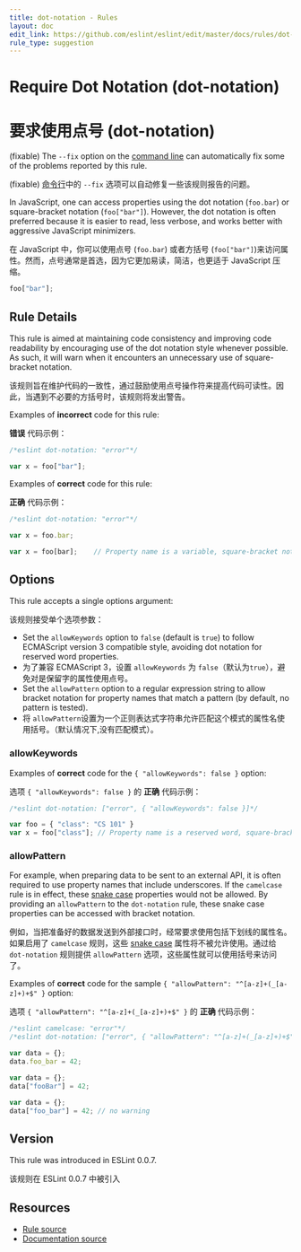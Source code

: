 ```yaml
---
title: dot-notation - Rules
layout: doc
edit_link: https://github.com/eslint/eslint/edit/master/docs/rules/dot-notation.md
rule_type: suggestion
---
```

<!-- Note: No pull requests accepted for this file. See README.md in the root directory for details. -->

# Require Dot Notation (dot-notation)

# 要求使用点号 (dot-notation)

(fixable) The `--fix` option on the [command line](../user-guide/command-line-interface#fixing-problems) can automatically fix some of the problems reported by this rule.

(fixable) [命令行](../user-guide/command-line-interface#fixing-problems)中的 `--fix` 选项可以自动修复一些该规则报告的问题。

In JavaScript, one can access properties using the dot notation (`foo.bar`) or square-bracket notation (`foo["bar"]`). However, the dot notation is often preferred because it is easier to read, less verbose, and works better with aggressive JavaScript minimizers.

在 JavaScript 中，你可以使用点号 (`foo.bar`) 或者方括号 (`foo["bar"]`)来访问属性。然而，点号通常是首选，因为它更加易读，简洁，也更适于 JavaScript 压缩。

```js
foo["bar"];
```

## Rule Details

This rule is aimed at maintaining code consistency and improving code readability by encouraging use of the dot notation style whenever possible. As such, it will warn when it encounters an unnecessary use of square-bracket notation.

该规则旨在维护代码的一致性，通过鼓励使用点号操作符来提高代码可读性。因此，当遇到不必要的方括号时，该规则将发出警告。

Examples of **incorrect** code for this rule:

**错误** 代码示例：

```js
/*eslint dot-notation: "error"*/

var x = foo["bar"];
```

Examples of **correct** code for this rule:

**正确** 代码示例：

```js
/*eslint dot-notation: "error"*/

var x = foo.bar;

var x = foo[bar];    // Property name is a variable, square-bracket notation required
```

## Options

This rule accepts a single options argument:

该规则接受单个选项参数：

* Set the `allowKeywords` option to `false` (default is `true`) to follow ECMAScript version 3 compatible style, avoiding dot notation for reserved word properties.
* 为了兼容 ECMAScript 3，设置 `allowKeywords` 为 `false`（默认为`true`），避免对是保留字的属性使用点号。
* Set the `allowPattern` option to a regular expression string to allow bracket notation for property names that match a pattern (by default, no pattern is tested).
* 将 `allowPattern`设置为一个正则表达式字符串允许匹配这个模式的属性名使用括号。（默认情况下,没有匹配模式）。

### allowKeywords

Examples of **correct** code for the `{ "allowKeywords": false }` option:

选项 `{ "allowKeywords": false }` 的 **正确** 代码示例：

```js
/*eslint dot-notation: ["error", { "allowKeywords": false }]*/

var foo = { "class": "CS 101" }
var x = foo["class"]; // Property name is a reserved word, square-bracket notation required
```

### allowPattern

For example, when preparing data to be sent to an external API, it is often required to use property names that include underscores.  If the `camelcase` rule is in effect, these [snake case](https://en.wikipedia.org/wiki/Snake_case) properties would not be allowed.  By providing an `allowPattern` to the `dot-notation` rule, these snake case properties can be accessed with bracket notation.

例如，当把准备好的数据发送到外部接口时，经常要求使用包括下划线的属性名。如果启用了 `camelcase` 规则，这些 [snake case](https://en.wikipedia.org/wiki/Snake_case) 属性将不被允许使用。通过给 `dot-notation` 规则提供 `allowPattern` 选项，这些属性就可以使用括号来访问了。

Examples of **correct** code for the sample `{ "allowPattern": "^[a-z]+(_[a-z]+)+$" }` option:

选项 `{ "allowPattern": "^[a-z]+(_[a-z]+)+$" }` 的 **正确** 代码示例：

```js
/*eslint camelcase: "error"*/
/*eslint dot-notation: ["error", { "allowPattern": "^[a-z]+(_[a-z]+)+$" }]*/

var data = {};
data.foo_bar = 42;

var data = {};
data["fooBar"] = 42;

var data = {};
data["foo_bar"] = 42; // no warning
```

## Version

This rule was introduced in ESLint 0.0.7.

该规则在 ESLint 0.0.7 中被引入

## Resources

* [Rule source](https://github.com/eslint/eslint/tree/master/lib/rules/dot-notation.js)
* [Documentation source](https://github.com/eslint/eslint/tree/master/docs/rules/dot-notation.md)
